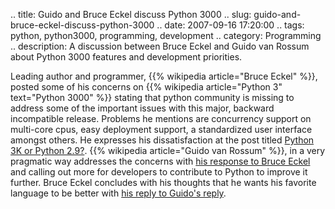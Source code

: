 .. title: Guido and Bruce Eckel discuss Python 3000
.. slug: guido-and-bruce-eckel-discuss-python-3000
.. date: 2007-09-16 17:20:00
.. tags: python, python3000, programming, development
.. category: Programming
.. description: A discussion between Bruce Eckel and Guido van Rossum about Python 3000 features and development priorities.

Leading author and programmer, {{% wikipedia article="Bruce Eckel" %}}, posted some of his concerns on {{% wikipedia article="Python 3" text="Python 3000" %}} stating that python community is missing to address some of the important issues with this major, backward incompatible release. Problems he mentions are concurrency support on multi-core cpus, easy deployment support, a standardized user interface amongst others. He expresses his dissatisfaction at the post titled [Python 3K or Python 2.9?](http://www.artima.com/weblogs/viewpost.jsp?thread=214325). {{% wikipedia article="Guido van Rossum" %}}, in a very pragmatic way addresses the concerns with [his response to Bruce Eckel](http://www.artima.com/weblogs/viewpost.jsp?thread=214325) and calling out more for developers to contribute to Python to improve it further. Bruce Eckel concludes with his thoughts that he wants his favorite language to be better with [his reply to Guido's reply](http://www.artima.com/weblogs/viewpost.jsp?thread=214480).
